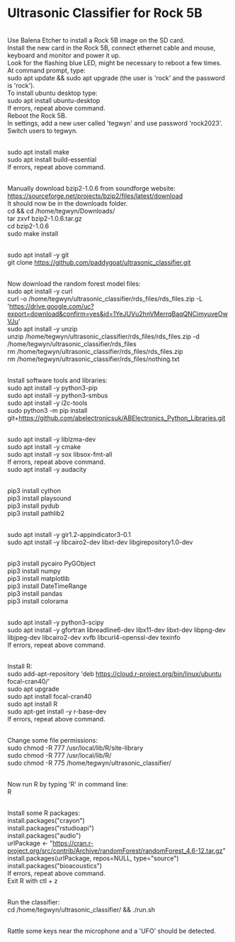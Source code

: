 # Ultrasonic Classifier for Rock 5B

<br>Use Balena Etcher to install a Rock 5B image on the SD card.
<br>Install the new card in the Rock 5B, connect ethernet cable and mouse, keyboard and monitor and power it up.
<br>Look for the flashing blue LED, might be necessary to reboot a few times.
<br>At command prompt, type:
<br>sudo apt update && sudo apt upgrade (the user is 'rock' and the password is 'rock').
<br>To install ubuntu desktop type:
<br>sudo apt install ubuntu-desktop
<br>If errors, repeat above command.
<br>Reboot the Rock 5B.
<br>In settings, add a new user called 'tegwyn' and use password 'rock2023'.
<br>Switch users to tegwyn.

<br>sudo apt install make
<br>sudo apt install build-essential
<br>If errors, repeat above command.

<br>Manually download bzip2-1.0.6 from soundforge website:
<br>https://sourceforge.net/projects/bzip2/files/latest/download
<br>It should now be in the downloads folder.
<br>cd && cd /home/tegwyn/Downloads/
<br>tar zxvf bzip2-1.0.6.tar.gz 
<br>cd bzip2-1.0.6
<br>sudo make install

<br>sudo apt install -y git
<br>git clone https://github.com/paddygoat/ultrasonic_classifier.git

<br>Now download the random forest model files:
<br>sudo apt install -y curl
<br>curl -o /home/tegwyn/ultrasonic_classifier/rds_files/rds_files.zip -L 'https://drive.google.com/uc?export=download&confirm=yes&id=1YeJUVu2hnVMerrqBaqQNCimyuveOwVJu'
<br>sudo apt install -y unzip
<br>unzip /home/tegwyn/ultrasonic_classifier/rds_files/rds_files.zip -d /home/tegwyn/ultrasonic_classifier/rds_files
<br>rm /home/tegwyn/ultrasonic_classifier/rds_files/rds_files.zip
<br>rm /home/tegwyn/ultrasonic_classifier/rds_files/nothing.txt

<br>Install software tools and libraries:
<br>sudo apt install -y python3-pip
<br>sudo apt install -y python3-smbus
<br>sudo apt install -y i2c-tools
<br>sudo python3 -m pip install git+https://github.com/abelectronicsuk/ABElectronics_Python_Libraries.git

<br>sudo apt install -y liblzma-dev
<br>sudo apt install -y cmake
<br>sudo apt install -y sox libsox-fmt-all
<br>If errors, repeat above command.
<br>sudo apt install -y audacity

<br>pip3 install cython
<br>pip3 install playsound
<br>pip3 install pydub
<br>pip3 install pathlib2

<br>sudo apt install -y gir1.2-appindicator3-0.1
<br>sudo apt install -y libcairo2-dev libxt-dev libgirepository1.0-dev

<br>pip3 install pycairo PyGObject
<br>pip3 install numpy
<br>pip3 install matplotlib
<br>pip3 install DateTimeRange
<br>pip3 install pandas
<br>pip3 install colorama

<br>sudo apt install -y python3-scipy
<br>sudo apt install -y gfortran libreadline6-dev libx11-dev libxt-dev libpng-dev libjpeg-dev libcairo2-dev xvfb libcurl4-openssl-dev texinfo
<br>If errors, repeat above command.

<br>Install R:
<br>sudo add-apt-repository 'deb https://cloud.r-project.org/bin/linux/ubuntu focal-cran40/'
<br>sudo apt upgrade
<br>sudo apt install focal-cran40
<br>sudo apt install R
<br>sudo apt-get install -y r-base-dev
<br>If errors, repeat above command.

<br>Change some file permissions:
<br>sudo chmod -R 777 /usr/local/lib/R/site-library
<br>sudo chmod -R 777 /usr/local/lib/R/
<br>sudo chmod -R 775 /home/tegwyn/ultrasonic_classifier/

<br>Now run R by typing 'R' in command line:
<br>R

<br>Install some R packages:
<br>install.packages("crayon")
<br>install.packages("rstudioapi")
<br>install.packages("audio")
<br>urlPackage <- "https://cran.r-project.org/src/contrib/Archive/randomForest/randomForest_4.6-12.tar.gz"
<br>install.packages(urlPackage, repos=NULL, type="source") 
<br>install.packages("bioacoustics")
<br>If errors, repeat above command.
<br>Exit R with ctl + z

<br>Run the classifier:
<br>cd /home/tegwyn/ultrasonic_classifier/ && ./run.sh

<br>Rattle some keys near the microphone and a 'UFO' should be detected.









